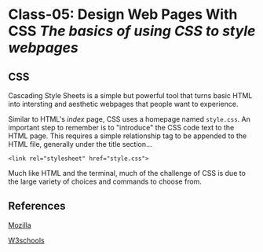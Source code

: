 
# Class-05: Design Web Pages With CSS _The basics of using CSS to style webpages_

## CSS

Cascading Style Sheets is a simple but powerful tool that turns basic HTML into intersting and aesthetic webpages that people want to experience.

Similar to HTML's *index* page, CSS uses a homepage named `style.css`. An important step to remember is to "introduce" the CSS code text to the HTML page. This requires a simple relationship tag to be appended to the HTML file, generally under the title section...

`<link rel="stylesheet" href="style.css">`

Much like HTML and the terminal, much of the challenge of CSS is due to the large variety of choices and commands to choose from.

## References

[Mozilla](https://developer.mozilla.org/en-US/docs/Learn/CSS/First_steps/What_is_CSS)

[W3schools](https://www.w3schools.com/css/css_howto.asp)
